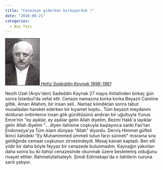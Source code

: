 ```yaml
---
title: "Cenazeye giderken korkuyorduk !"
date: "2010-08-21"
categories: 
  - Baş Yazı
---
```


 [![kaynak.jpeg](../uploads/2010/08/kaynak.jpeg) _Hafız Sadeddin Kaynak 1896-1961_](../uploads/2010/08/kaynak.jpeg "kaynak.jpeg")

Nezih Uzel (Arşiv'den) Sadeddin Kaynak 27 mayıs ihtilalinden birkaç gün sonra İstanbul'da vefat etti. Cenaze namazına korka korka Beyazıt Camiine gittik. Aman Allahım, bir insan seli.. Namaz kılındıktan sonra tabut musalladan hareket ederken bir kıyamet koptu.. Tüm beyazıt meydanını dolduran onbinlerce insan gök gürültüsünü andıran bir uğultuyla Yunus Emre'nin "ey aşıklar, ey aşıklar gelin Allah diyelim, Bezmi Hakk'a layıklar gelin Allah diyelim "... diyen ilahisine coşkuyla başlayınca sanki Fas'tan Endonezya'ya Tüm islam dünyası "Allah" diyordu. Derviş Himmet güfteli İkinci ilahideki "Ey Muhammmed ümmeti tutun farzı sünneti" mısraına sıra geldiğinde cemaat coşkunun zirvesindeydi. Mesaj kainatı kapladı. Ben elli yıldır bir daha böyle feyyaz bir cenazede bulunmadım. Kaynağın yakınları daha sonra bu iki ilahiyi cenazesinde okunmak üzere bestelemiş olduğunu rivayet ettiler. Rahmetullahialeyh. Şimdi Edirnekapı'da o ilahilerin nuruna sarılı yatıyor.
